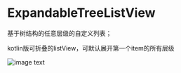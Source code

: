 # ExpandableTreeListView
基于树结构的任意层级的自定义列表；

kotlin版可折叠的listView，可默认展开第一个item的所有层级

![image text](https://github.com/gaoliiuyang/ExpandableTreeListView/blob/master/app/src/main/assets/demo.gif)
